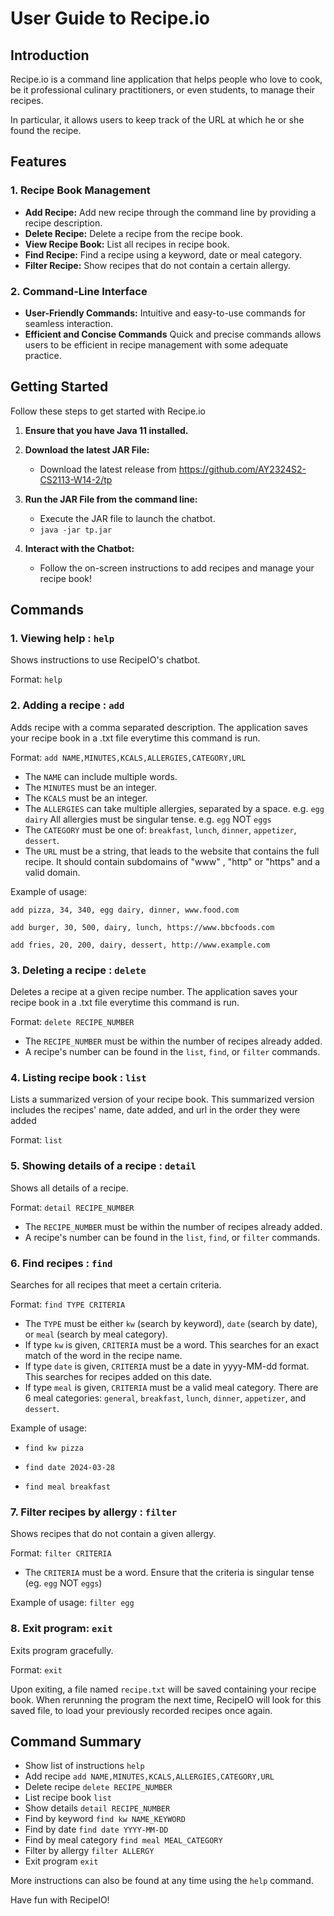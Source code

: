 # User Guide to Recipe.io

## Introduction

Recipe.io is a command line application that helps people who love to cook, be it professional culinary practitioners, 
or even students, to manage their recipes.

In particular, it allows users to keep track of the URL at which he or she found the recipe.

## Features
### 1. Recipe Book Management
- **Add Recipe:** Add new recipe through the command line by providing a recipe description.
- **Delete Recipe:** Delete a recipe from the recipe book.
- **View Recipe Book:** List all recipes in recipe book.
- **Find Recipe:** Find a recipe using a keyword, date or meal category.
- **Filter Recipe:** Show recipes that do not contain a certain allergy.

### 2. Command-Line Interface
- **User-Friendly Commands:** Intuitive and easy-to-use commands for seamless interaction.
- **Efficient and Concise Commands** Quick and precise commands allows users to be efficient 
    in recipe management with some adequate practice.

## Getting Started

Follow these steps to get started with Recipe.io

1. **Ensure that you have Java 11 installed.**

2. **Download the latest JAR File:**
    - Download the latest release from https://github.com/AY2324S2-CS2113-W14-2/tp

3. **Run the JAR File from the command line:**
    - Execute the JAR file to launch the chatbot.
    - `java -jar tp.jar`
   
4. **Interact with the Chatbot:**
    - Follow the on-screen instructions to add recipes and manage your recipe book!

## Commands 

### 1. Viewing help : `help`
Shows instructions to use RecipeIO's chatbot.

Format: `help`

### 2. Adding a recipe : `add`
Adds recipe with a comma separated description. The application saves your recipe book in a .txt file everytime this command is run.

Format: `add NAME,MINUTES,KCALS,ALLERGIES,CATEGORY,URL`

* The `NAME` can include multiple words.
* The `MINUTES` must be an integer.
* The `KCALS` must be an integer.
* The `ALLERGIES` can take multiple allergies, separated by a space. e.g. `egg dairy` All allergies must be singular tense. e.g. `egg` NOT `eggs`
* The `CATEGORY` must be one of: `breakfast`, `lunch`, `dinner`, `appetizer`, `dessert`.
* The `URL` must be a string, that leads to the website that contains the full recipe.
  It should contain subdomains of "www" , "http" or "https" and a valid domain.

Example of usage: 

`add pizza, 34, 340, egg dairy, dinner, www.food.com`

`add burger, 30, 500, dairy, lunch, https://www.bbcfoods.com`

`add fries, 20, 200, dairy, dessert, http://www.example.com`

### 3. Deleting a recipe : `delete`
Deletes a recipe at a given recipe number. The application saves your recipe book in a .txt file everytime this command is run.

Format: `delete RECIPE_NUMBER`

* The `RECIPE_NUMBER` must be within the number of recipes already added.
* A recipe's number can be found in the `list`, `find`, or `filter` commands.


### 4. Listing recipe book : `list`
Lists a summarized version of your recipe book. This summarized version includes the
recipes' name, date added, and url in the order they were added

Format: `list`

### 5. Showing details of a recipe : `detail`
Shows all details of a recipe.

Format: `detail RECIPE_NUMBER`
* The `RECIPE_NUMBER` must be within the number of recipes already added.
* A recipe's number can be found in the `list`, `find`, or `filter` commands.

### 6. Find recipes : `find`
Searches for all recipes that meet a certain criteria.

Format: `find TYPE CRITERIA`
* The `TYPE` must be either `kw` (search by keyword), `date` (search by date), or `meal` (search by meal category).
* If type `kw` is given, `CRITERIA` must be a word. This searches for an exact match of the word in the recipe name.
* If type `date` is given, `CRITERIA` must be a date in yyyy-MM-dd format. This searches for recipes added on this date.
* If type `meal` is given, `CRITERIA` must be a valid meal category. There are 6 meal categories: `general`, `breakfast`, `lunch`, `dinner`, `appetizer`, and `dessert`.

Example of usage:
* `find kw pizza`

* `find date 2024-03-28`

* `find meal breakfast`

### 7. Filter recipes by allergy : `filter`
Shows recipes that do not contain a given allergy. 

Format: `filter CRITERIA`
* The `CRITERIA` must be a word. Ensure that the criteria is singular tense (eg. `egg` NOT `eggs`)

Example of usage:
`filter egg`

### 8. Exit program: `exit`
Exits program gracefully.

Format: `exit`

Upon exiting, a file named `recipe.txt` will be saved containing your recipe book.
When rerunning the program the next time, RecipeIO will look for this saved file, to load your previously recorded 
recipes once again. 

## Command Summary

* Show list of instructions `help`
* Add recipe `add NAME,MINUTES,KCALS,ALLERGIES,CATEGORY,URL`
* Delete recipe `delete RECIPE_NUMBER`
* List recipe book `list`
* Show details `detail RECIPE_NUMBER`
* Find by keyword `find kw NAME_KEYWORD`
* Find by date `find date YYYY-MM-DD`
* Find by meal category `find meal MEAL_CATEGORY`
* Filter by allergy `filter ALLERGY`
* Exit program `exit`

More instructions can also be found at any time using the `help` command.

Have fun with RecipeIO!